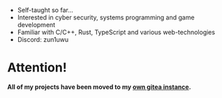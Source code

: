 - Self-taught so far...
- Interested in cyber security, systems programming and game development
- Familiar with C/C++, Rust, TypeScript and various web-technologies
- Discord: zun1uwu

# Attention!
<strong>All of my projects have been moved to my [own gitea instance](https://git.zun1.de/zun1).</strong>
